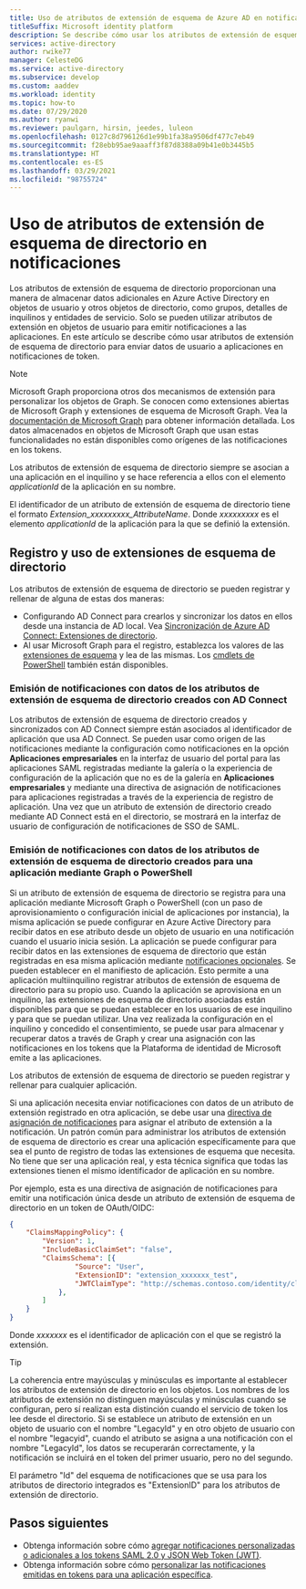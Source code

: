 ```yaml
---
title: Uso de atributos de extensión de esquema de Azure AD en notificaciones
titleSuffix: Microsoft identity platform
description: Se describe cómo usar los atributos de extensión de esquema de directorio para enviar datos de usuario a aplicaciones en notificaciones de token.
services: active-directory
author: rwike77
manager: CelesteDG
ms.service: active-directory
ms.subservice: develop
ms.custom: aaddev
ms.workload: identity
ms.topic: how-to
ms.date: 07/29/2020
ms.author: ryanwi
ms.reviewer: paulgarn, hirsin, jeedes, luleon
ms.openlocfilehash: 0127c8d796126d1e99b1fa38a9506df477c7eb49
ms.sourcegitcommit: f28ebb95ae9aaaff3f87d8388a09b41e0b3445b5
ms.translationtype: HT
ms.contentlocale: es-ES
ms.lasthandoff: 03/29/2021
ms.locfileid: "98755724"
---
```

# <a name="using-directory-schema-extension-attributes-in-claims"></a>Uso de atributos de extensión de esquema de directorio en notificaciones

Los atributos de extensión de esquema de directorio proporcionan una manera de almacenar datos adicionales en Azure Active Directory en objetos de usuario y otros objetos de directorio, como grupos, detalles de inquilinos y entidades de servicio.  Solo se pueden utilizar atributos de extensión en objetos de usuario para emitir notificaciones a las aplicaciones. En este artículo se describe cómo usar atributos de extensión de esquema de directorio para enviar datos de usuario a aplicaciones en notificaciones de token.

> [!NOTE]
> Microsoft Graph proporciona otros dos mecanismos de extensión para personalizar los objetos de Graph. Se conocen como extensiones abiertas de Microsoft Graph y extensiones de esquema de Microsoft Graph. Vea la [documentación de Microsoft Graph](/graph/extensibility-overview) para obtener información detallada. Los datos almacenados en objetos de Microsoft Graph que usan estas funcionalidades no están disponibles como orígenes de las notificaciones en los tokens.

Los atributos de extensión de esquema de directorio siempre se asocian a una aplicación en el inquilino y se hace referencia a ellos con el elemento *applicationId* de la aplicación en su nombre.

El identificador de un atributo de extensión de esquema de directorio tiene el formato *Extension_xxxxxxxxx_AttributeName*.  Donde *xxxxxxxxx* es el elemento *applicationId* de la aplicación para la que se definió la extensión.

## <a name="registering-and-using-directory-schema-extensions"></a>Registro y uso de extensiones de esquema de directorio
Los atributos de extensión de esquema de directorio se pueden registrar y rellenar de alguna de estas dos maneras:

- Configurando AD Connect para crearlos y sincronizar los datos en ellos desde una instancia de AD local. Vea [Sincronización de Azure AD Connect: Extensiones de directorio](../hybrid/how-to-connect-sync-feature-directory-extensions.md).
- Al usar Microsoft Graph para el registro, establezca los valores de las [extensiones de esquema](/graph/extensibility-overview) y lea de las mismas. Los [cmdlets de PowerShell](/powershell/azure/active-directory/using-extension-attributes-sample) también están disponibles.

### <a name="emitting-claims-with-data-from-directory-schema-extension-attributes-created-with-ad-connect"></a>Emisión de notificaciones con datos de los atributos de extensión de esquema de directorio creados con AD Connect
Los atributos de extensión de esquema de directorio creados y sincronizados con AD Connect siempre están asociados al identificador de aplicación que usa AD Connect. Se pueden usar como origen de las notificaciones mediante la configuración como notificaciones en la opción **Aplicaciones empresariales** en la interfaz de usuario del portal para las aplicaciones SAML registradas mediante la galería o la experiencia de configuración de la aplicación que no es de la galería en **Aplicaciones empresariales** y mediante una directiva de asignación de notificaciones para aplicaciones registradas a través de la experiencia de registro de aplicación.  Una vez que un atributo de extensión de directorio creado mediante AD Connect está en el directorio, se mostrará en la interfaz de usuario de configuración de notificaciones de SSO de SAML.

### <a name="emitting-claims-with-data-from-directory-schema-extension-attributes-created-for-an-application-using-graph-or-powershell"></a>Emisión de notificaciones con datos de los atributos de extensión de esquema de directorio creados para una aplicación mediante Graph o PowerShell
Si un atributo de extensión de esquema de directorio se registra para una aplicación mediante Microsoft Graph o PowerShell (con un paso de aprovisionamiento o configuración inicial de aplicaciones por instancia), la misma aplicación se puede configurar en Azure Active Directory para recibir datos en ese atributo desde un objeto de usuario en una notificación cuando el usuario inicia sesión.  La aplicación se puede configurar para recibir datos en las extensiones de esquema de directorio que están registradas en esa misma aplicación mediante [notificaciones opcionales](active-directory-optional-claims.md#configuring-directory-extension-optional-claims).  Se pueden establecer en el manifiesto de aplicación.  Esto permite a una aplicación multiinquilino registrar atributos de extensión de esquema de directorio para su propio uso. Cuando la aplicación se aprovisiona en un inquilino, las extensiones de esquema de directorio asociadas están disponibles para que se puedan establecer en los usuarios de ese inquilino y para que se puedan utilizar.  Una vez realizada la configuración en el inquilino y concedido el consentimiento, se puede usar para almacenar y recuperar datos a través de Graph y crear una asignación con las notificaciones en los tokens que la Plataforma de identidad de Microsoft emite a las aplicaciones.

Los atributos de extensión de esquema de directorio se pueden registrar y rellenar para cualquier aplicación.

Si una aplicación necesita enviar notificaciones con datos de un atributo de extensión registrado en otra aplicación, se debe usar una [directiva de asignación de notificaciones](active-directory-claims-mapping.md) para asignar el atributo de extensión a la notificación.  Un patrón común para administrar los atributos de extensión de esquema de directorio es crear una aplicación específicamente para que sea el punto de registro de todas las extensiones de esquema que necesita.  No tiene que ser una aplicación real, y esta técnica significa que todas las extensiones tienen el mismo identificador de aplicación en su nombre.

Por ejemplo, esta es una directiva de asignación de notificaciones para emitir una notificación única desde un atributo de extensión de esquema de directorio en un token de OAuth/OIDC:

```json
{
    "ClaimsMappingPolicy": {
        "Version": 1,
        "IncludeBasicClaimSet": "false",
        "ClaimsSchema": [{
                "Source": "User",
                "ExtensionID": "extension_xxxxxxx_test",
                "JWTClaimType": "http://schemas.contoso.com/identity/claims/exampleclaim"
            },
        ]
    }
}
```

Donde *xxxxxxx* es el identificador de aplicación con el que se registró la extensión.

> [!TIP]
> La coherencia entre mayúsculas y minúsculas es importante al establecer los atributos de extensión de directorio en los objetos.  Los nombres de los atributos de extensión no distinguen mayúsculas y minúsculas cuando se configuran, pero sí realizan esta distinción cuando el servicio de token los lee desde el directorio.  Si se establece un atributo de extensión en un objeto de usuario con el nombre "LegacyId" y en otro objeto de usuario con el nombre "legacyid", cuando el atributo se asigna a una notificación con el nombre "LegacyId", los datos se recuperarán correctamente, y la notificación se incluirá en el token del primer usuario, pero no del segundo.
>
> El parámetro "Id" del esquema de notificaciones que se usa para los atributos de directorio integrados es "ExtensionID" para los atributos de extensión de directorio.

## <a name="next-steps"></a>Pasos siguientes
- Obtenga información sobre cómo [agregar notificaciones personalizadas o adicionales a los tokens SAML 2.0 y JSON Web Token (JWT)](active-directory-optional-claims.md).
- Obtenga información sobre cómo [personalizar las notificaciones emitidas en tokens para una aplicación específica](active-directory-claims-mapping.md).
